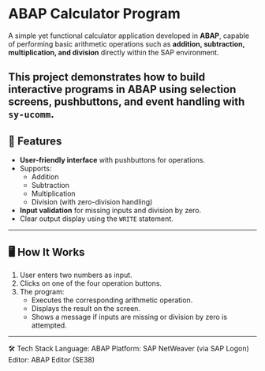 # ABAP Calculator Program

A simple yet functional calculator application developed in **ABAP**, capable of performing basic arithmetic operations such as **addition, subtraction, multiplication, and division** directly within the SAP environment.  


This project demonstrates how to build interactive programs in ABAP using **selection screens**, **pushbuttons**, and **event handling** with `sy-ucomm`.
---
## 🚀 Features
- **User-friendly interface** with pushbuttons for operations.
- Supports:
  - Addition
  - Subtraction
  - Multiplication
  - Division (with zero-division handling)
- **Input validation** for missing inputs and division by zero.
- Clear output display using the `WRITE` statement.
---
## 🖥️ How It Works
1. User enters two numbers as input.
2. Clicks on one of the four operation buttons.
3. The program:
   - Executes the corresponding arithmetic operation.
   - Displays the result on the screen.
   - Shows a message if inputs are missing or division by zero is attempted.
---
🛠️ Tech Stack
Language: ABAP
Platform: SAP NetWeaver (via SAP Logon)
Editor: ABAP Editor (SE38)
